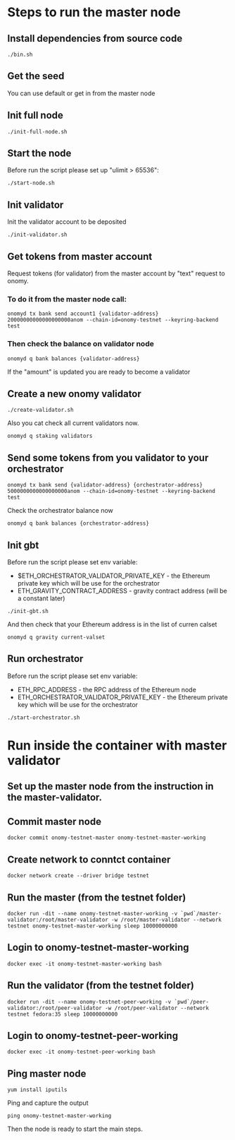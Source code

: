 # Steps to run the master node

## Install dependencies from source code

```
./bin.sh
```

## Get the seed

You can use default or get in from the master node

## Init full node

```
./init-full-node.sh
```

## Start the node

Before run the script please set up "ulimit > 65536":

```
./start-node.sh
```

## Init validator

Init the validator account to be deposited

```
./init-validator.sh
```

## Get tokens from master account

Request tokens (for validator) from the master account by "text" request to onomy.

### To do it from the master node call:

```
onomyd tx bank send account1 {validator-address} 20000000000000000000anom --chain-id=onomy-testnet --keyring-backend test
```

### Then check the balance on validator node

```
onomyd q bank balances {validator-address}
```

If the "amount" is updated you are ready to become a validator

## Create a new onomy validator

```
./create-validator.sh
```

Also you cat check all current validators now.

```
onomyd q staking validators
```

## Send some tokens from you validator to your orchestrator

```
onomyd tx bank send {validator-address} {orchestrator-address} 5000000000000000000anom --chain-id=onomy-testnet --keyring-backend test
```

Check the orchestrator balance now

```
onomyd q bank balances {orchestrator-address}
```

## Init gbt

Before run the script please set env variable:

* $ETH_ORCHESTRATOR_VALIDATOR_PRIVATE_KEY - the Ethereum private key which will be use for the orchestrator
* ETH_GRAVITY_CONTRACT_ADDRESS - gravity contract address (will be a constant later)

```
./init-gbt.sh
```

And then check that your Ethereum address is in the list of curren calset

```
onomyd q gravity current-valset
```

## Run orchestrator

Before run the script please set env variable:

* ETH_RPC_ADDRESS - the RPC address of the Ethereum node
* ETH_ORCHESTRATOR_VALIDATOR_PRIVATE_KEY - the Ethereum private key which will be use for the orchestrator

```
./start-orchestrator.sh
```

# Run inside the container with master validator

## Set up the master node from the instruction in the master-validator.

## Commit master node

```
docker commit onomy-testnet-master onomy-testnet-master-working
```

## Create network to conntct container

```
docker network create --driver bridge testnet
```

## Run the master (from the testnet folder)

```
docker run -dit --name onomy-testnet-master-working -v `pwd`/master-validator:/root/master-validator -w /root/master-validator --network testnet onomy-testnet-master-working sleep 10000000000
```

## Login to onomy-testnet-master-working

```
docker exec -it onomy-testnet-master-working bash
```

## Run the validator (from the testnet folder)

```
docker run -dit --name onomy-testnet-peer-working -v `pwd`/peer-validator:/root/peer-validator -w /root/peer-validator --network testnet fedora:35 sleep 10000000000
```

## Login to onomy-testnet-peer-working

```
docker exec -it onomy-testnet-peer-working bash
```

## Ping master node

```
yum install iputils
```

Ping and capture the output

```
ping onomy-testnet-master-working
```

Then the node is ready to start the main steps.
